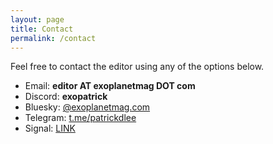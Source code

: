 ```yaml
---
layout: page
title: Contact
permalink: /contact
---
```


Feel free to contact the editor using any of the options below.

- Email: **editor AT exoplanetmag DOT com**
- Discord: **exopatrick**
- Bluesky: [@exoplanetmag.com](https://bsky.app/profile/exoplanetmag.com)
- Telegram: [t.me/patrickdlee](https://t.me/patrickdlee)
- Signal: [LINK](https://signal.me/#eu/7ZW9YYUGrpWThIYhLO1xGUVLxfnV2N2R6Lt1EWNdvS1mD1oXgF1FA7lVR3DvsoXc)
